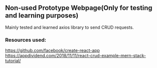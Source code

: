 
## Non-used Prototype Webpage(Only for testing and learning purposes)
Mainly tested and learned axios library to send CRUD requests.

### Resources used:  
https://github.com/facebook/create-react-app  
https://appdividend.com/2018/11/11/react-crud-example-mern-stack-tutorial/  
